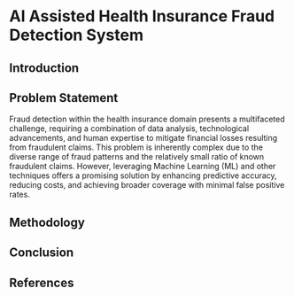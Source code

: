# AI Assisted Health Insurance Fraud Detection System
## Introduction
## Problem Statement
Fraud detection within the health insurance domain presents a multifaceted challenge, requiring a
combination of data analysis, technological advancements, and human expertise to mitigate financial
losses resulting from fraudulent claims. This problem is inherently complex due to the diverse range of
fraud patterns and the relatively small ratio of known fraudulent claims. However, leveraging Machine
Learning (ML) and other techniques offers a promising solution by enhancing predictive accuracy,
reducing costs, and achieving broader coverage with minimal false positive rates.

## Methodology
## Conclusion
## References
